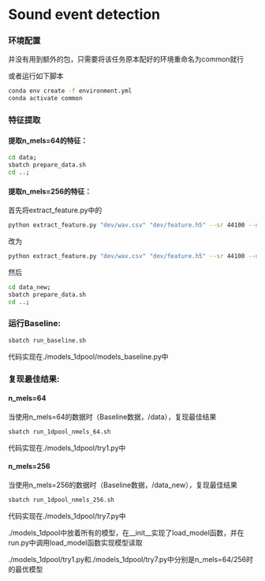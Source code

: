 # Sound event detection
### 环境配置
并没有用到额外的包，只需要将该任务原本配好的环境重命名为common就行

或者运行如下脚本
```bash
conda env create -f environment.yml
conda activate common
```
### 特征提取
#### 提取n_mels=64的特征：
```bash
cd data;
sbatch prepare_data.sh
cd ..;
```

#### 提取n_mels=256的特征：
   首先将extract_feature.py中的
```bash
python extract_feature.py "dev/wav.csv" "dev/feature.h5" --sr 44100 --num_worker 1
```
改为
```bash
python extract_feature.py "dev/wav.csv" "dev/feature.h5" --sr 44100 --num_worker 1 --n_mels 256
```
然后
```bash
cd data_new;
sbatch prepare_data.sh
cd ..;
```

### 运行Baseline:
```bash
sbatch run_baseline.sh
```
代码实现在./models_1dpool/models_baseline.py中

### 复现最佳结果:
#### n_mels=64
当使用n_mels=64的数据时（Baseline数据，/data），复现最佳结果
```bash
sbatch run_1dpool_nmels_64.sh
```
代码实现在./models_1dpool/try1.py中
#### n_mels=256
当使用n_mels=256的数据时（Baseline数据，/data_new），复现最佳结果
```bash
sbatch run_1dpool_nmels_256.sh
```
代码实现在./models_1dpool/try7.py中

./models_1dpool中放着所有的模型，在__init__实现了load_model函数，并在run.py中调用load_model函数实现模型读取

./models_1dpool/try1.py和./models_1dpool/try7.py中分别是n_mels=64/256时的最优模型
